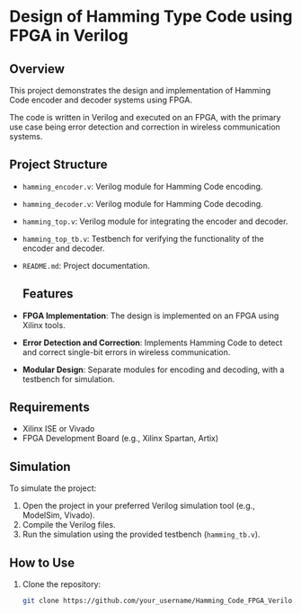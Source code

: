 # Design of Hamming Type Code using FPGA in Verilog

## Overview
This project demonstrates the design and implementation of Hamming Code encoder and decoder systems using FPGA. 

The code is written in Verilog and executed on an FPGA, with the primary use case being error detection and correction in wireless communication systems.

## Project Structure
- `hamming_encoder.v`: Verilog module for Hamming Code encoding.
- `hamming_decoder.v`: Verilog module for Hamming Code decoding.
- `hamming_top.v`: Verilog module for integrating the encoder and decoder.
- `hamming_top_tb.v`: Testbench for verifying the functionality of the encoder and decoder.
- `README.md`: Project documentation.

  ## Features
- **FPGA Implementation**: The design is implemented on an FPGA using Xilinx tools.
- **Error Detection and Correction**: Implements Hamming Code to detect and correct single-bit errors in wireless communication.
- **Modular Design**: Separate modules for encoding and decoding, with a testbench for simulation.

## Requirements
- Xilinx ISE or Vivado
- FPGA Development Board (e.g., Xilinx Spartan, Artix)

## Simulation
To simulate the project:
1. Open the project in your preferred Verilog simulation tool (e.g., ModelSim, Vivado).
2. Compile the Verilog files.
3. Run the simulation using the provided testbench (`hamming_tb.v`).

## How to Use
1. Clone the repository:
   ```bash
   git clone https://github.com/your_username/Hamming_Code_FPGA_Verilog.git
